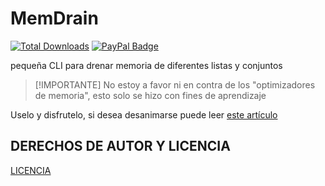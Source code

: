 # MemDrain
[![Total Downloads](https://img.shields.io/github/downloads/LuSlower/MemDrain/total.svg)](https://github.com/LuSlower/MemDrain/releases) [![PayPal Badge](https://img.shields.io/badge/PayPal-003087?logo=paypal&logoColor=fff&style=flat)](https://paypal.me/eldontweaks) 

pequeña CLI para drenar memoria de diferentes listas y conjuntos

> [!IMPORTANTE]
> No estoy a favor ni en contra de los "optimizadores de memoria", esto solo se hizo con fines de aprendizaje

Uselo y disfrutelo, si desea desanimarse puede leer [este artículo](https://www.itprotoday.com/cloud-computing/memory-optimization-hoax)

## DERECHOS DE AUTOR Y LICENCIA
[LICENCIA](LICENSE)
